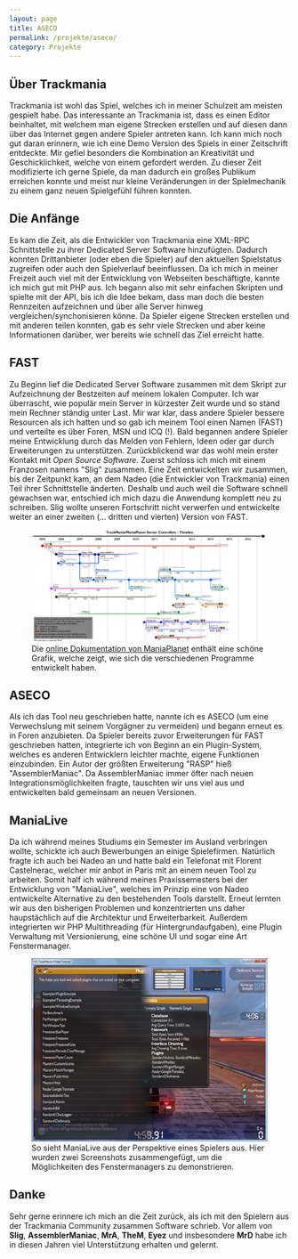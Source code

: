 ```yaml
---
layout: page
title: ASECO
permalink: /projekte/aseco/
category: Projekte
---
```


## Über Trackmania

Trackmania ist wohl das Spiel, welches ich in meiner Schulzeit am meisten gespielt habe. Das interessante an Trackmania ist, dass es einen Editor beinhaltet, mit welchem man eigene Strecken erstellen und auf diesen dann über das Internet gegen andere Spieler antreten kann. Ich kann mich noch gut daran erinnern, wie ich eine Demo Version des Spiels in einer Zeitschrift entdeckte. Mir gefiel besonders die Kombination an Kreativität und Geschicklichkeit, welche von einem gefordert werden. Zu dieser Zeit modifizierte ich gerne Spiele, da man dadurch ein großes Publikum erreichen konnte und meist nur kleine Veränderungen in der Spielmechanik zu einem ganz neuen Spielgefühl führen konnten.

## Die Anfänge

Es kam die Zeit, als die Entwickler von Trackmania eine XML-RPC Schnittstelle zu ihrer Dedicated Server Software hinzufügten. Dadurch konnten Drittanbieter (oder eben die Spieler) auf den aktuellen Spielstatus zugreifen oder auch den Spielverlauf beeinflussen. Da ich mich in meiner Freizeit auch viel mit der Entwicklung von Webseiten beschäftigte, kannte ich mich gut mit PHP aus. Ich begann also mit sehr einfachen Skripten und spielte mit der API, bis ich die Idee bekam, dass man doch die besten Rennzeiten aufzeichnen und über alle Server hinweg vergleichen/synchonisieren könne. Da Spieler eigene Strecken erstellen und mit anderen teilen konnten, gab es sehr viele Strecken und aber keine Informationen darüber, wer bereits wie schnell das Ziel erreicht hatte.

## FAST

Zu Beginn lief die Dedicated Server Software zusammen mit dem Skript zur Aufzeichnung der Bestzeiten auf meinem lokalen Computer. Ich war überrascht, wie populär mein Server in kürzester Zeit wurde und so stand mein Rechner ständig unter Last. Mir war klar, dass andere Spieler bessere Resourcen als ich hatten und so gab ich meinem Tool einen Namen (FAST) und verteilte es über Foren, MSN und ICQ (!). Bald begannen andere Spieler meine Entwicklung durch das Melden von Fehlern, Ideen oder gar durch Erweiterungen zu unterstützen. Zurückblickend war das wohl mein erster Kontakt mit *Open Source Software*. Zuerst schloss ich mich mit einem Franzosen namens "Slig" zusammen. Eine Zeit entwickelten wir zusammen, bis der Zeitpunkt kam, an dem Nadeo (die Entwickler von Trackmania) einen Teil ihrer Schnittstelle änderten. Deshalb und auch weil die Software schnell gewachsen war, entschied ich mich dazu die Anwendung komplett neu zu schreiben. Slig wollte unseren Fortschritt nicht verwerfen und entwickelte weiter an einer zweiten (... dritten und vierten) Version von FAST.

<figure markdown="1">
<img alt="Servercontroller History" src="img/aseco/servercontroller-timeline.jpg">
<figcaption>Die <a target="blank" href="http://doc.maniaplanet.com/dedicated-server/tools/">online Dokumentation von ManiaPlanet</a> enthält eine schöne Grafik, welche zeigt, wie sich die verschiedenen Programme entwickelt haben.</figcaption>
</figure>

## ASECO

Als ich das Tool neu geschrieben hatte, nannte ich es ASECO (um eine Verwechslung mit seinem Vorgägner zu vermeiden) und begann erneut es in Foren anzubieten. Da Spieler bereits zuvor Erweiterungen für FAST geschrieben hatten, integrierte ich von Beginn an ein Plugin-System, welches es anderen Entwicklern leichter machte, eigene Funktionen einzubinden. Ein Autor der größten Erweiterung "RASP" hieß "AssemblerManiac". Da AssemblerManiac immer öfter nach neuen Integrationsmöglichkeiten fragte, tauschten wir uns viel aus und entwickelten bald gemeinsam an neuen Versionen.

## ManiaLive

Da ich während meines Studiums ein Semester im Ausland verbringen wollte, schickte ich auch Bewerbungen an einige Spielefirmen. Natürlich fragte ich auch bei Nadeo an und hatte bald ein Telefonat mit Florent Castelnerac, welcher mir anbot in Paris mit an einem neuen Tool zu arbeiten. Somit half ich während meines Praxissemesters bei der Entwicklung von "ManiaLive", welches im Prinzip eine von Nadeo entwickelte Alternative zu den bestehenden Tools darstellt. Erneut lernten wir aus den bisherigen Problemen und konzentrierten uns daher haupstächlich auf die Architektur und Erweiterbarkeit. Außerdem integrierten wir PHP Multithreading (für Hintergrundaufgaben), eine Plugin Verwaltung mit Versionierung, eine schöne UI und sogar eine Art Fenstermanager.

<figure style="max-width:600px" markdown="1">
<img alt="ManiaLive im Spiel" src="img/aseco/manialive.png">
<figcaption>So sieht ManiaLive aus der Perspektive eines Spielers aus. Hier wurden zwei Screenshots zusammengefügt, um die Möglichkeiten des Fenstermanagers zu demonstrieren.</figcaption>
</figure>

## Danke

Sehr gerne erinnere ich mich an die Zeit zurück, als ich mit den Spielern aus der Trackmania Community zusammen Software schrieb. Vor allem von **Slig**, **AssemblerManiac**, **MrA**, **TheM**, **Eyez** und insbesondere **MrD** habe ich in diesen Jahren viel Unterstützung erhalten und gelernt.